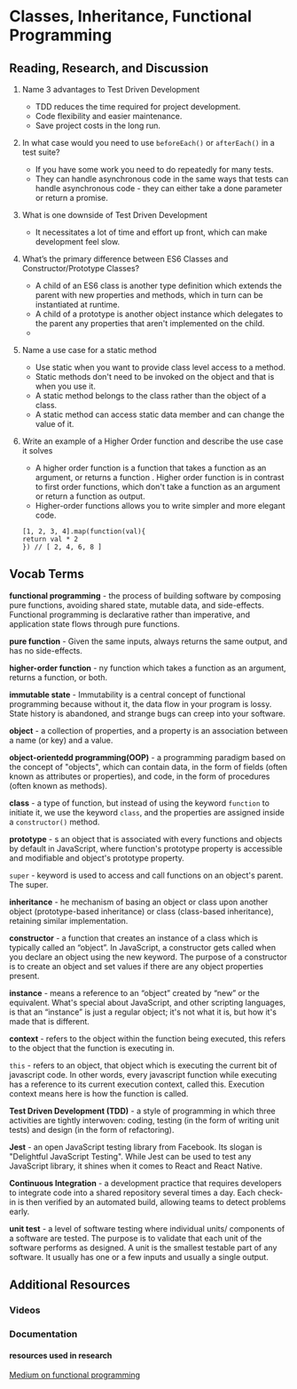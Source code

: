 # Classes, Inheritance, Functional Programming
## Reading, Research, and Discussion

1. Name 3 advantages to Test Driven Development
    - TDD reduces the time required for project development.
    - Code flexibility and easier maintenance. 
    - Save project costs in the long run.  

1. In what case would you need to use ```beforeEach()``` or ```afterEach()``` in a test suite?
    - If you have some work you need to do repeatedly for many tests.
    - They can handle asynchronous code in the same ways that tests can handle asynchronous code - they can either take a done parameter or return a promise.
    

1. What is one downside of Test Driven Development
    - It necessitates a lot of time and effort up front, which can make development feel slow.
  

1. What’s the primary difference between ES6 Classes and Constructor/Prototype Classes?
    - A child of an ES6 class is another type definition which extends the parent with new properties and methods, which in turn can be instantiated at runtime. 
    - A child of a prototype is another object instance which delegates to the parent any properties that aren't implemented on the child.
    - 

1. Name a use case for a static method
    - Use static when you want to provide class level access to a method.
    - Static methods don't need to be invoked on the object and that is when you use it. 
    - A static method belongs to the class rather than the object of a class.
    - A static method can access static data member and can change the value of it.

1. Write an example of a Higher Order function and describe the use case it solves
    - A higher order function is a function that takes a function as an argument, or returns a function . Higher order function is in contrast to first order functions, which don't take a function as an argument or return a function as output.
    - Higher-order functions allows you to write simpler and more elegant code.

    ```
    [1, 2, 3, 4].map(function(val){
    return val * 2
    }) // [ 2, 4, 6, 8 ]

    ```
    
  

## Vocab Terms

**functional programming** - the process of building software by composing pure functions, avoiding shared state, mutable data, and side-effects. Functional programming is declarative rather than imperative, and application state flows through pure functions. 

**pure function** - Given the same inputs, always returns the same output, and has no side-effects. 

**higher-order function** - ny function which takes a function as an argument, returns a function, or both. 

**immutable state** - Immutability is a central concept of functional programming because without it, the data flow in your program is lossy. State history is abandoned, and strange bugs can creep into your software. 

**object** - a collection of properties, and a property is an association between a name (or key) and a value.

**object-orientedd programming(OOP)** - a programming paradigm based on the concept of "objects", which can contain data, in the form of fields (often known as attributes or properties), and code, in the form of procedures (often known as methods).

**class** - a type of function, but instead of using the keyword ```function``` to initiate it, we use the keyword ```class```, and the properties are assigned inside a ```constructor()``` method.

**prototype** - s an object that is associated with every functions and objects by default in JavaScript, where function's prototype property is accessible and modifiable and object's prototype property.

```super``` - keyword is used to access and call functions on an object's parent. The super.

**inheritance** - he mechanism of basing an object or class upon another object (prototype-based inheritance) or class (class-based inheritance), retaining similar implementation.

**constructor** - a function that creates an instance of a class which is typically called an “object”. In JavaScript, a constructor gets called when you declare an object using the new keyword. The purpose of a constructor is to create an object and set values if there are any object properties present.

**instance** - means a reference to an “object” created by “new” or the equivalent. What's special about JavaScript, and other scripting languages, is that an “instance” is just a regular object; it's not what it is, but how it's made that is different.

**context** - refers to the object within the function being executed, this refers to the object that the function is executing in.

```this``` - refers to an object, that object which is executing the current bit of javascript code. In other words, every javascript function while executing has a reference to its current execution context, called this. Execution context means here is how the function is called.

**Test Driven Development (TDD)** - a style of programming in which three activities are tightly interwoven: coding, testing (in the form of writing unit tests) and design (in the form of refactoring).

**Jest** - an open JavaScript testing library from Facebook. Its slogan is "Delightful JavaScript Testing". While Jest can be used to test any JavaScript library, it shines when it comes to React and React Native.

**Continuous Integration** - a development practice that requires developers to integrate code into a shared repository several times a day. Each check-in is then verified by an automated build, allowing teams to detect problems early.

**unit test** - a level of software testing where individual units/ components of a software are tested. The purpose is to validate that each unit of the software performs as designed. A unit is the smallest testable part of any software. It usually has one or a few inputs and usually a single output.

## Additional Resources

### Videos
[]()
[]()

### Documentation
[]()
[]()
[]()
[]()
[]()

#### resources used in research
[Medium on functional programming](https://medium.com/javascript-scene/master-the-javascript-interview-what-is-functional-programming-7f218c68b3a0)
[]()
[]()
[]()
[]()